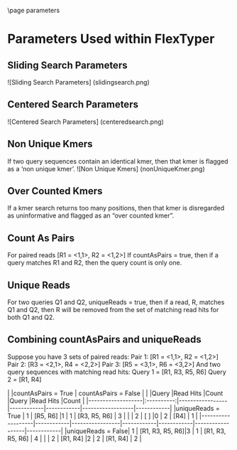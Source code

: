 \page parameters 

# Parameters Used within FlexTyper 

## Sliding Search Parameters 

![Sliding Search Parameters]
(slidingsearch.png)

## Centered Search Parameters 
![Centered Search Parameters]
(centeredsearch.png)

## Non Unique Kmers
If two query sequences contain an identical kmer, then that kmer is flagged as a ‘non unique kmer’. 
![Non Unique Kmers]
(nonUniqueKmer.png)

## Over Counted Kmers 
If a kmer search returns too many positions, then that kmer is disregarded as uninformative and flagged as an “over counted kmer”. 

## Count As Pairs 
For paired reads [R1 = <1,1>, R2 = <1,2>]
If countAsPairs = true, then if a query matches R1 and R2, then the query count is only one. 

## Unique Reads 
For two queries Q1 and Q2, uniqueReads = true, then if a read, R, matches Q1 and Q2, then R will be removed from the set of matching read hits for both Q1 and Q2.

## Combining countAsPairs and uniqueReads
Suppose you have 3 sets of paired reads: 
Pair 1: [R1 = <1,1>, R2 = <1,2>]
Pair 2: [R3 = <2,1>, R4 = <2,2>]
Pair 3: [R5 = <3,1>, R6 = <3,2>] 
And two query sequences with matching read hits: 
Query 1 = [R1, R3, R5, R6]
Query 2 = [R1, R4]



|                   |countAsPairs = True                        | countAsPairs = False                       |
|                   |Query       |Read Hits        |Count       |Query       |Read Hits         |Count       |
|-------------------|:----------:|-----------------|------------|------------|------------------|------------|
|uniqueReads = True | 1          | [R5, R6]        |1           | 1          | [R3, R5, R6]     | 3          |
|                   | 2          | [ ]             |0           | 2          | [R4]             | 1          |
|-------------------|------------|-----------------|------------|------------|------------------|------------|
|uniqueReads = False| 1          | [R1, R3, R5, R6]|3           | 1          | [R1, R3, R5, R6] | 4          |
|                   | 2          | [R1, R4]        |2           | 2          | [R1, R4]         | 2          |



